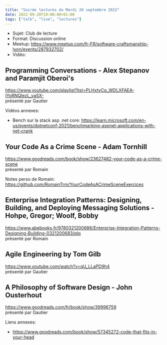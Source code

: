 ```yaml
---
title: "Soirée lectures du Mardi 20 septembre 2022"
date: 2022-09-20T19:00:00+01:00
tags: ["talk", "live", "lectures"]
---
```


- Sujet: Club de lecture
- Format: Discussion online
- Meetup: https://www.meetup.com/fr-FR/software-craftsmanship-lyon/events/287932702/
- Vidéo: 

## Programming Conversations - Alex Stepanov and Paramjit Oberoi's
https://www.youtube.com/playlist?list=PLHxtyCq_WDLXFAEA-lYoRNQIezL_vaSX-  
présenté par Gautier

Vidéos annexes: 
- Bench sur la stack asp .net core: https://learn.microsoft.com/en-us/events/dotnetconf-2021/benchmarking-aspnet-applications-with-net-crank

## Your Code As a Crime Scene - Adam Tornhill
https://www.goodreads.com/book/show/23627482-your-code-as-a-crime-scene  
présenté par Romain

Notes perso de Romain: https://github.com/RomainTrm/YourCodeAsACrimeSceneExercices

## Enterprise Integration Patterns: Designing, Building, and Deploying Messaging Solutions - Hohpe, Gregor; Woolf, Bobby
https://www.abebooks.fr/9780321200686/Enterprise-Integration-Patterns-Designing-Building-0321200683/plp  
présenté par Romain

## Agile Engineering by Tom Gilb
https://www.youtube.com/watch?v=qU_LLaPD9h4  
présenté par Gautier

## A Philosophy of Software Design - John Ousterhout
https://www.goodreads.com/fr/book/show/39996759  
présenté par Gautier

Liens annexes: 
- https://www.goodreads.com/book/show/57345272-code-that-fits-in-your-head
